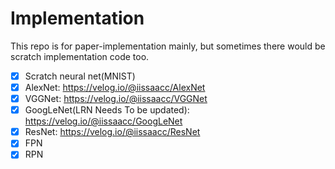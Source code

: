 # Implementation

This repo is for paper-implementation mainly, but sometimes there would be scratch implementation code too.
- [x] Scratch neural net(MNIST)
- [x] AlexNet: https://velog.io/@iissaacc/AlexNet
- [x] VGGNet: https://velog.io/@iissaacc/VGGNet
- [x] GoogLeNet(LRN Needs To be updated): https://velog.io/@iissaacc/GoogLeNet
- [x] ResNet: https://velog.io/@iissaacc/ResNet
- [x] FPN
- [x] RPN
